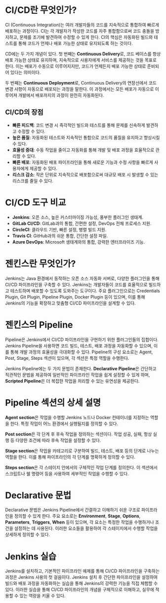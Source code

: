 
# CI/CD란 무엇인가?

CI (Continuous Integration)는 여러 개발자들의 코드를 지속적으로 통합하여 빠르게 배포하는 과정이다. CI는 각 개발자가 작성한 코드를 자주 통합함으로써 코드 충돌을 방지하고, 문제를 조기에 발견하여 수정할 수 있게 한다. CI의 핵심은 자동화된 빌드와 테스트를 통해 코드가 언제나 배포 가능한 상태로 유지되도록 하는 것이다.

CD에는 두 가지 개념이 있다. 첫 번째는 **Continuous Delivery**로, 코드 베이스를 항상 배포 가능한 상태로 유지하며, 지속적으로 사용자에게 서비스를 제공하는 것을 목표로 한다. 이는 배포가 수동으로 이루어지지만, 코드가 언제든지 배포 가능한 상태로 준비되어 있다는 의미이다.

두 번째는 **Continuous Deployment**로, Continuous Delivery의 연장선에서 코드 변경 사항이 자동으로 배포되는 과정을 말한다. 이 과정에서는 모든 배포가 자동으로 이루어져 개발에서 배포까지의 과정이 완전히 자동화된다.

## CI/CD의 장점

- **빠른 피드백**: 코드 변경 시 즉각적인 빌드와 테스트를 통해 문제를 신속하게 발견하고 수정할 수 있다.
- **높은 품질**: 자동화된 테스트와 지속적인 통합으로 코드의 품질을 유지하고 향상시킬 수 있다.
- **효율성 증대**: 수동 작업을 줄이고 자동화를 통해 개발 및 배포 과정을 효율적으로 관리할 수 있다.
- **빠른 배포**: 자동화된 배포 파이프라인을 통해 새로운 기능과 수정 사항을 빠르게 사용자에게 제공할 수 있다.
- **리스크 감소**: 작은 단위로 지속적으로 배포함으로써 대규모 배포 시 발생할 수 있는 리스크를 줄일 수 있다.

# CI/CD 도구 비교

- **Jenkins**: 오픈 소스, 높은 커스터마이징 가능성, 풍부한 플러그인 생태계.
- **GitLab CI/CD**: GitLab과의 통합, 간편한 설정, DevOps 전체 프로세스 지원.
- **CircleCI**: 클라우드 기반, 빠른 설정, 병렬 빌드 지원.
- **Travis CI**: GitHub과의 쉬운 통합, 간단한 설정 파일.
- **Azure DevOps**: Microsoft 생태계와의 통합, 강력한 엔터프라이즈 기능.

# 젠킨스란 무엇인가?

Jenkins는 Java 환경에서 동작하는 오픈 소스 자동화 서버로, 다양한 플러그인을 통해 CI/CD 파이프라인을 구축할 수 있다. Jenkins는 개발자들이 코드를 효율적으로 빌드하고 테스트하며 배포할 수 있도록 도와주는 도구이다. 주요 플러그인으로는 Credentials Plugin, Git Plugin, Pipeline Plugin, Docker Plugin 등이 있으며, 이를 통해 Jenkins의 기능을 확장하고 맞춤형 CI/CD 파이프라인을 설계할 수 있다.

# 젠킨스의 Pipeline

Pipeline은 Jenkins에서 CI/CD 파이프라인을 구현하기 위한 플러그인들의 집합이다. Jenkins Pipeline을 사용하면 코드 빌드, 테스트, 배포 과정을 자동화할 수 있으며, 이를 통해 개발 과정의 효율성을 극대화할 수 있다. Pipeline의 구성 요소로는 Agent, Post, Stage, Steps 섹션이 있으며, 각 섹션은 특정 역할을 수행한다. 

Jenkins Pipeline에는 두 가지 문법이 존재한다. **Declarative Pipeline**은 간단하고 직관적인 문법을 제공하여 일반적인 파이프라인 작업을 쉽게 설정할 수 있게 하며, **Scripted Pipeline**은 더 복잡한 작업을 처리할 수 있는 유연성을 제공한다.

# Pipeline 섹션의 상세 설명

**Agent section**은 작업을 수행할 Jenkins 노드나 Docker 컨테이너를 지정하는 역할을 한다. 특정 작업이 어느 환경에서 실행될지를 정의할 수 있다.

**Post section**은 각 단계 후 후속 작업을 정의하는 섹션이다. 작업 성공, 실패, 항상 실행 등 다양한 조건에 따라 후속 작업을 설정할 수 있다.

**Stage section**은 작업을 카테고리로 구분하여 빌드, 테스트, 배포 등의 단계로 나누는 역할을 한다. 이를 통해 파이프라인의 각 단계를 명확하게 정의할 수 있다.

**Steps section**은 각 스테이지 안에서의 구체적인 작업 단계를 정의한다. 이 섹션에서 스크립트나 쉘 명령어 등을 사용하여 세부적인 작업을 수행할 수 있다.

# Declarative 문법

Declarative 문법은 Jenkins Pipeline에서 간결하고 이해하기 쉬운 구조로 파이프라인을 정의할 수 있게 한다. 주요 요소로는 **Environment**, **Stage**, **Options**, **Parameters**, **Triggers**, **When** 등이 있으며, 각 요소는 특정한 작업을 수행하거나 조건을 설정하는 데 사용된다. 이러한 요소들을 활용하여 각 스테이지에서 수행할 작업을 상세하게 정의할 수 있다.

# Jenkins 실습

Jenkins를 설치하고, 기본적인 파이프라인 예제를 통해 CI/CD 파이프라인을 구축하는 과정은 Jenkins 사용의 첫 걸음이다. Jenkins 설치 후 간단한 파이프라인을 설정하여 빌드와 배포 과정을 자동화하는 실습을 통해 Jenkins의 강력한 기능을 직접 체험할 수 있다. 이러한 실습을 통해 CI/CD 파이프라인의 개념을 구체적으로 이해하고, 실무에 적용할 수 있는 역량을 키울 수 있다.

